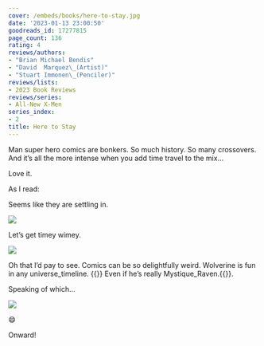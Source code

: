 ```yaml
---
cover: /embeds/books/here-to-stay.jpg
date: '2023-01-13 23:00:50'
goodreads_id: 17277815
page_count: 136
rating: 4
reviews/authors:
- "Brian Michael Bendis"
- "David  Marquez\_(Artist)"
- "Stuart Immonen\_(Penciler)"
reviews/lists:
- 2023 Book Reviews
reviews/series:
- All-New X-Men
series_index:
- 2
title: Here to Stay
---
```

Man super hero comics are bonkers. So much history. So many crossovers. And it’s all the more intense when you add time travel to the mix…

Love it. 

<!--more-->

As I read:

Seems like they are settling in. 

![](/embeds/books/attachments/all-new-x-men-2-4bfbd3.png)

Let’s get timey wimey. 

![](/embeds/books/attachments/all-new-x-men-2-afc464.png)

Oh that I’d pay to see. Comics can be so delightfully weird. Wolverine is fun in any universe_timeline. {{<spoiler>}} Even if he’s really Mystique_Raven.{{</spoiler>}}. 

Speaking of which…

![](/embeds/books/attachments/all-new-x-men-2-7df2ad.png)

:smile:

Onward!
